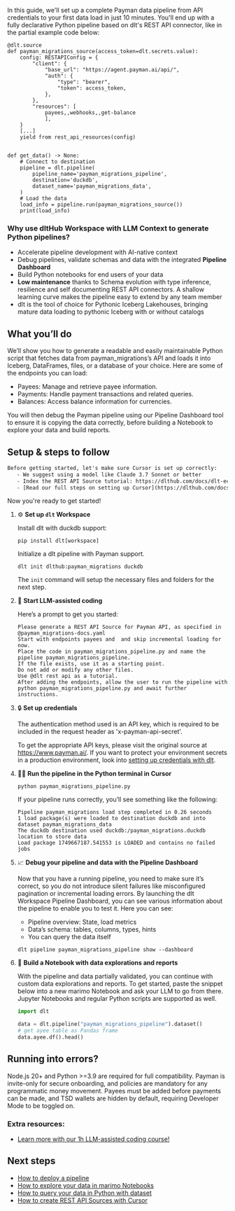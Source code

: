 In this guide, we'll set up a complete Payman data pipeline from API credentials to your first data load in just 10 minutes. You'll end up with a fully declarative Python pipeline based on dlt's REST API connector, like in the partial example code below:

```python-outcome
@dlt.source
def payman_migrations_source(access_token=dlt.secrets.value):
    config: RESTAPIConfig = {
        "client": {
            "base_url": "https://agent.payman.ai/api/",
            "auth": {
                "type": "bearer",
                "token": access_token,
            },
        },
        "resources": [
            payees,,webhooks,,get-balance
            ],
    }
    [...]
    yield from rest_api_resources(config)


def get_data() -> None:
    # Connect to destination
    pipeline = dlt.pipeline(
        pipeline_name='payman_migrations_pipeline',
        destination='duckdb',
        dataset_name='payman_migrations_data', 
    )
    # Load the data
    load_info = pipeline.run(payman_migrations_source())
    print(load_info) 
```

### Why use dltHub Workspace with LLM Context to generate Python pipelines?

- Accelerate pipeline development with AI-native context
- Debug pipelines, validate schemas and data with the integrated **Pipeline Dashboard**
- Build Python notebooks for end users of your data
- **Low maintenance** thanks to Schema evolution with type inference, resilience and self documenting REST API connectors. A shallow learning curve makes the pipeline easy to extend by any team member
- dlt is the tool of choice for Pythonic Iceberg Lakehouses, bringing mature data loading to pythonic Iceberg with or without catalogs

## What you’ll do

We’ll show you how to generate a readable and easily maintainable Python script that fetches data from payman_migrations’s API and loads it into Iceberg, DataFrames, files, or a database of your choice. Here are some of the endpoints you can load:

- Payees: Manage and retrieve payee information.
- Payments: Handle payment transactions and related queries.
- Balances: Access balance information for currencies.

You will then debug the Payman pipeline using our Pipeline Dashboard tool to ensure it is copying the data correctly, before building a Notebook to explore your data and build reports.

## Setup & steps to follow

```default
Before getting started, let's make sure Cursor is set up correctly:
   - We suggest using a model like Claude 3.7 Sonnet or better
   - Index the REST API Source tutorial: https://dlthub.com/docs/dlt-ecosystem/verified-sources/rest_api/ and add it to context as **@dlt rest api**
   - [Read our full steps on setting up Cursor](https://dlthub.com/docs/dlt-ecosystem/llm-tooling/cursor-restapi#23-configuring-cursor-with-documentation)
```

Now you're ready to get started!

1. ⚙️ **Set up `dlt` Workspace**
    
    Install dlt with duckdb support:
    ```shell
    pip install dlt[workspace]
    ```

    Initialize a dlt pipeline with Payman support.
    ```shell
    dlt init dlthub:payman_migrations duckdb
    ```

    The `init` command will setup the necessary files and folders for the next step.
    
2. 🤠 **Start LLM-assisted coding**
    
    Here’s a prompt to get you started:
    
    ```prompt
    Please generate a REST API Source for Payman API, as specified in @payman_migrations-docs.yaml 
    Start with endpoints payees and  and skip incremental loading for now. 
    Place the code in payman_migrations_pipeline.py and name the pipeline payman_migrations_pipeline. 
    If the file exists, use it as a starting point. 
    Do not add or modify any other files. 
    Use @dlt rest api as a tutorial. 
    After adding the endpoints, allow the user to run the pipeline with python payman_migrations_pipeline.py and await further instructions.
    ```

    
3. 🔒 **Set up credentials** 
    
    The authentication method used is an API key, which is required to be included in the request header as 'x-payman-api-secret'.
    
    To get the appropriate API keys, please visit the original source at https://www.payman.ai/.
    If you want to protect your environment secrets in a production environment, look into [setting up credentials with dlt](https://dlthub.com/docs/walkthroughs/add_credentials).
    
4. 🏃‍♀️ **Run the pipeline in the Python terminal in Cursor**
    
    ```shell
    python payman_migrations_pipeline.py
    ```
    
    If your pipeline runs correctly, you’ll see something like the following:
    
    ```shell
    Pipeline payman_migrations load step completed in 0.26 seconds
    1 load package(s) were loaded to destination duckdb and into dataset payman_migrations_data
    The duckdb destination used duckdb:/payman_migrations.duckdb location to store data
    Load package 1749667187.541553 is LOADED and contains no failed jobs
    ```
    
5. 📈 **Debug your pipeline and data with the Pipeline Dashboard**

    Now that you have a running pipeline, you need to make sure it’s correct, so you do not introduce silent failures like misconfigured pagination or incremental loading errors. By launching the dlt Workspace Pipeline Dashboard, you can see various information about the pipeline to enable you to test it. Here you can see:
    - Pipeline overview: State, load metrics
    - Data’s schema: tables, columns, types, hints
    - You can query the data itself
    
    ```shell
    dlt pipeline payman_migrations_pipeline show --dashboard
    ```
    
6. 🐍 **Build a Notebook with data explorations and reports**

    With the pipeline and data partially validated, you can continue with custom data explorations and reports. To get started, paste the snippet below into a new marimo Notebook and ask your LLM to go from there. Jupyter Notebooks and regular Python scripts are supported as well.

    
    ```python
    import dlt

   data = dlt.pipeline("payman_migrations_pipeline").dataset()
   # get ayee table as Pandas frame
   data.ayee.df().head()
    ```

## Running into errors?

Node.js 20+ and Python >=3.9 are required for full compatibility. Payman is invite-only for secure onboarding, and policies are mandatory for any programmatic money movement. Payees must be added before payments can be made, and TSD wallets are hidden by default, requiring Developer Mode to be toggled on.

### Extra resources:

- [Learn more with our 1h LLM-assisted coding course!](https://www.youtube.com/watch?v=GGid70rnJuM)

## Next steps

- [How to deploy a pipeline](https://dlthub.com/docs/walkthroughs/deploy-a-pipeline)
- [How to explore your data in marimo Notebooks](https://dlthub.com/docs/general-usage/dataset-access/marimo)
- [How to query your data in Python with dataset](https://dlthub.com/docs/general-usage/dataset-access/dataset)
- [How to create REST API Sources with Cursor](https://dlthub.com/docs/dlt-ecosystem/llm-tooling/cursor-restapi)